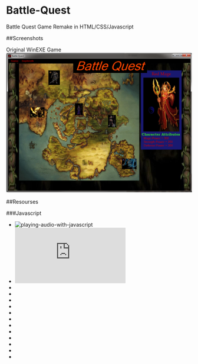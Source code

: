 # Battle-Quest
Battle Quest Game Remake in HTML/CSS/Javascript


##Screenshots

Original WinEXE Game
![HTML](screenshots/BattleQuest-Original.png)


##Resourses

###Javascript
* ![playing-audio-with-javascript](http://stackoverflow.com/questions/9419263/playing-audio-with-javascript)
* ![HTML Audio](http://www.storiesinflight.com/html5/audio.html)
* ![]()
* ![]()
* ![]()
* ![]()
* ![]()
* ![]()
* ![]()
* ![]()
* ![]()
* ![]()
* ![]()
* ![]()

